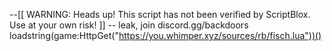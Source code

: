--[[
	WARNING: Heads up! This script has not been verified by ScriptBlox. Use at your own risk!
]]
-- leak, join discord.gg/backdoors
loadstring(game:HttpGet("https://you.whimper.xyz/sources/rb/fisch.lua"))()
